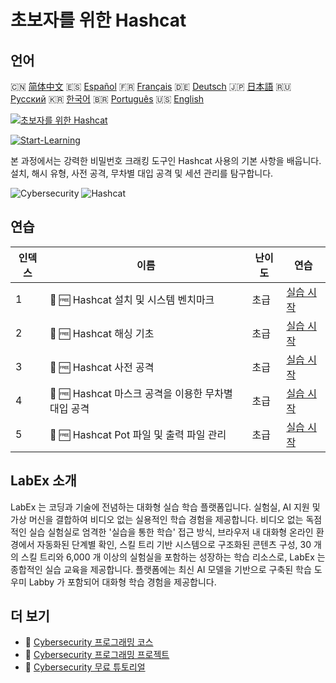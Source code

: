 # 초보자를 위한 Hashcat

## 언어

🇨🇳 [简体中文](README_zh.md) 🇪🇸 [Español](README_es.md) 🇫🇷 [Français](README_fr.md) 🇩🇪 [Deutsch](README_de.md) 🇯🇵 [日本語](README_ja.md) 🇷🇺 [Русский](README_ru.md) 🇰🇷 [한국어](README_ko.md) 🇧🇷 [Português](README_pt.md) 🇺🇸 [English](README.md) 

[![초보자를 위한 Hashcat](https://cover-creator.labex.io/hashcat-for-beginners.png?lang=ko)](https://labex.io/ko/courses/hashcat-for-beginners)

[![Start-Learning](https://img.shields.io/badge/Start-Learning-whitesmoke?style=for-the-badge)](https://labex.io/ko/courses/hashcat-for-beginners)

본 과정에서는 강력한 비밀번호 크래킹 도구인 Hashcat 사용의 기본 사항을 배웁니다. 설치, 해시 유형, 사전 공격, 무차별 대입 공격 및 세션 관리를 탐구합니다.

![Cybersecurity](https://img.shields.io/badge/Cybersecurity-whitesmoke?style=for-the-badge&logo=cybersecurity)
![Hashcat](https://img.shields.io/badge/Hashcat-whitesmoke?style=for-the-badge&logo=hashcat)


## 연습

|   인덱스 | 이름                                                | 난이도   | 연습                                                                                                                         |
|----------|-----------------------------------------------------|----------|------------------------------------------------------------------------------------------------------------------------------|
|        1 | 📖 🆓 Hashcat 설치 및 시스템 벤치마크               | 초급     | <a target='_blank' href='https://labex.io/ko/tutorials/linux-hashcat-installation-and-system-benchmark-632570'>실습 시작</a> |
|        2 | 📖 🆓 Hashcat 해싱 기초                             | 초급     | <a target='_blank' href='https://labex.io/ko/tutorials/linux-hashcat-hashing-fundamentals-632569'>실습 시작</a>              |
|        3 | 📖 🆓 Hashcat 사전 공격                             | 초급     | <a target='_blank' href='https://labex.io/ko/tutorials/linux-hashcat-dictionary-attacks-632568'>실습 시작</a>                |
|        4 | 📖 🆓 Hashcat 마스크 공격을 이용한 무차별 대입 공격 | 초급     | <a target='_blank' href='https://labex.io/ko/tutorials/linux-hashcat-brute-force-with-mask-attacks-632567'>실습 시작</a>     |
|        5 | 📖 🆓 Hashcat Pot 파일 및 출력 파일 관리            | 초급     | <a target='_blank' href='https://labex.io/ko/tutorials/linux-hashcat-potfiles-and-output-files-632571'>실습 시작</a>         |

## LabEx 소개

LabEx 는 코딩과 기술에 전념하는 대화형 실습 학습 플랫폼입니다. 실험실, AI 지원 및 가상 머신을 결합하여 비디오 없는 실용적인 학습 경험을 제공합니다. 비디오 없는 독점적인 실습 실험실로 엄격한 '실습을 통한 학습' 접근 방식, 브라우저 내 대화형 온라인 환경에서 자동화된 단계별 확인, 스킬 트리 기반 시스템으로 구조화된 콘텐츠 구성, 30 개의 스킬 트리와 6,000 개 이상의 실험실을 포함하는 성장하는 학습 리소스로, LabEx 는 종합적인 실습 교육을 제공합니다. 플랫폼에는 최신 AI 모델을 기반으로 구축된 학습 도우미 Labby 가 포함되어 대화형 학습 경험을 제공합니다.

## 더 보기

- 🔗 [Cybersecurity 프로그래밍 코스](https://github.com/labex-labs/awesome-programming-courses)
- 🔗 [Cybersecurity 프로그래밍 프로젝트](https://github.com/labex-labs/awesome-programming-projects)
- 🔗 [Cybersecurity 무료 튜토리얼](https://github.com/labex-labs/cybersecurity-free-tutorials)


